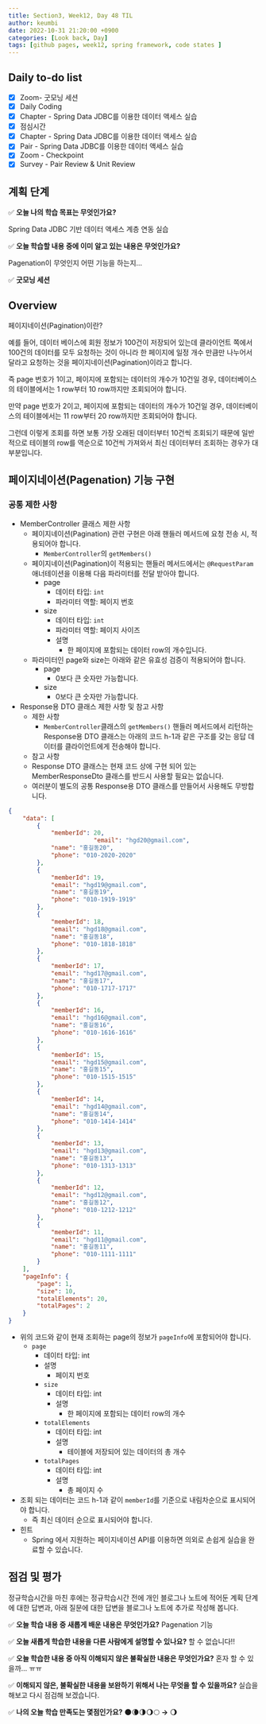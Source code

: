 ```yaml
---
title: Section3, Week12, Day 48 TIL
author: keumbi
date: 2022-10-31 21:20:00 +0900
categories: [Look back, Day]
tags: [github pages, week12, spring framework, code states ]
---
```



## Daily to-do list

- [x]  Zoom- 굿모닝 세션
- [x]  Daily Coding
- [x]  Chapter - Spring Data JDBC를 이용한 데이터 액세스 실습
- [x]  점심시간
- [x]  Chapter - Spring Data JDBC를 이용한 데이터 액세스 실습
- [x]  Pair - Spring Data JDBC를 이용한 데이터 액세스 실습
- [x]  Zoom - Checkpoint
- [x]  Survey - Pair Review & Unit Review

## 계획 단계

  ✅ **오늘 나의 학습 목표는 무엇인가요?**

Spring Data JDBC 기반 데이터 액세스 계층 연동 실습

✅ **오늘 학습할 내용 중에 이미 알고 있는 내용은 무엇인가요?**

Pagenation이 무엇인지 어떤 기능을 하는지...

✅ **굿모닝 세션**


## Overview
페이지네이션(Pagination)이란?

예를 들어, 데이터 베이스에 회원 정보가 100건이 저장되어 있는데 클라이언트 쪽에서 100건의 데이터를 모두 요청하는 것이 아니라 한 페이지에 일정 개수 만큼만 나누어서 달라고 요청하는 것을 페이지네이션(Pagination)이라고 합니다.

즉 page 번호가 1이고, 페이지에 포함되는 데이터의 개수가 10건일 경우,
데이터베이스의 테이블에서는 1 row부터 10 row까지만 조회되어야 합니다.

만약 page 번호가 2이고, 페이지에 포함되는 데이터의 개수가 10건일 경우,
데이터베이스의 테이블에서는 11 row부터 20 row까지만 조회되어야 합니다.

그런데 이렇게 조회를 하면 보통 가장 오래된 데이터부터 10건씩 조회되기 때문에 일반적으로 테이블의 row를 역순으로 10건씩 가져와서 최신 데이터부터 조회하는 경우가 대부분입니다.

## 페이지네이션(Pagenation) 기능 구현
### **공통 제한 사항**

- MemberController 클래스 제한 사항
  - 페이지네이션(Pagination) 관련 구현은 아래 핸들러 메서드에 요청 전송 시, 적용되어야 합니다.
    - `MemberController`의 `getMembers()`
  - 페이지네이션(Pagination)이 적용되는 핸들러 메서드에서는 `@RequestParam` 애너테이션을 이용해 다음 파라미터를 전달 받아야 합니다.
    - page
      - 데이터 타입: `int`
      - 파라미터 역할: 페이지 번호
    - size
      - 데이터 타입: `int`
      - 파라미터 역할: 페이지 사이즈
      - 설명
        - 한 페이지에 포함되는 데이터 row의 개수입니다.
  - 파라미터인 page와 size는 아래와 같은 유효성 검증이 적용되어야 합니다.
    - page
      - 0보다 큰 숫자만 가능합니다.
    - size
      - 0보다 큰 숫자만 가능합니다.
- Response용 DTO 클래스 제한 사항 및 참고 사항
  - 제한 사항
    - `MemberController`클래스의 `getMembers()` 핸들러 메서드에서 리턴하는 Response용 DTO 클래스는 아래의 코드 h-1과 같은 구조를 갖는 응답 데이터를 클라이언트에게 전송해야 합니다.
  - 참고 사항
  - Response DTO 클래스는 현재 코드 상에 구현 되어 있는 MemberResponseDto 클래스를 반드시 사용할 필요는 없습니다.
  - 여러분이 별도의 공통 Response용 DTO 클래스를 만들어서 사용해도 무방합니다.
```json
{
    "data": [
        {
            "memberId": 20,
						"email": "hgd20@gmail.com",
            "name": "홍길동20",
            "phone": "010-2020-2020"
        },
        {
            "memberId": 19,
            "email": "hgd19@gmail.com",
            "name": "홍길동19",
            "phone": "010-1919-1919"
        },
        {
            "memberId": 18,
            "email": "hgd18@gmail.com",
            "name": "홍길동18",
            "phone": "010-1818-1818"
        },
        {
            "memberId": 17,
            "email": "hgd17@gmail.com",
            "name": "홍길동17",
            "phone": "010-1717-1717"
        },
        {
            "memberId": 16,
            "email": "hgd16@gmail.com",
            "name": "홍길동16",
            "phone": "010-1616-1616"
        },
        {
            "memberId": 15,
            "email": "hgd15@gmail.com",
            "name": "홍길동15",
            "phone": "010-1515-1515"
        },
        {
            "memberId": 14,
            "email": "hgd14@gmail.com",
            "name": "홍길동14",
            "phone": "010-1414-1414"
        },
        {
            "memberId": 13,
            "email": "hgd13@gmail.com",
            "name": "홍길동13",
            "phone": "010-1313-1313"
        },
        {
            "memberId": 12,
            "email": "hgd12@gmail.com",
            "name": "홍길동12",
            "phone": "010-1212-1212"
        },
        {
            "memberId": 11,
            "email": "hgd11@gmail.com",
            "name": "홍길동11",
            "phone": "010-1111-1111"
        }
    ],
    "pageInfo": {
        "page": 1,
        "size": 10,
        "totalElements": 20,
        "totalPages": 2
    }
}
```
- 위의 코드와 같이 현재 조회하는 page의 정보가 `pageInfo`에 포함되어야 합니다.
  - `page`
    - 데이터 타입: int
    - 설명
      - 페이지 번호
    - `size`
      - 데이터 타입: int
      - 설명
        - 한 페이지에 포함되는 데이터 row의 개수
    - `totalElements`
      - 데이터 타입: int
      - 설명
        - 테이블에 저장되어 있는 데이터의 총 개수
    - `totalPages`
      - 데이터 타입: int
      - 설명
        - 총 페이지 수
- 조회 되는 데이터는 코드 h-1과 같이 `memberId`를 기준으로 내림차순으로 표시되어야 합니다.
  - 즉 최신 데이터 순으로 표시되어야 합니다.
- 힌트
  - Spring 에서 지원하는 페이지네이션 API를 이용하면 의외로 손쉽게 실습을 완료할 수 있습니다.

## 점검 및 평가

정규학습시간을 마친 후에는 정규학습시간 전에 개인 블로그나 노트에 적어둔 계획 단계에 대한 답변과, 아래 질문에 대한 답변을 블로그나 노트에 추가로 작성해 봅니다.

  ✅ **오늘 학습 내용 중 새롭게 배운 내용은 무엇인가요?** Pagenation 기능

  ✅ **오늘 새롭게 학습한 내용을 다른 사람에게 설명할 수 있나요?** 할 수 없습니다!!

  ✅ **오늘 학습한 내용 중 아직 이해되지 않은 불확실한 내용은 무엇인가요?** 혼자 할 수 있을까... ㅠㅠ

  ✅ **이해되지 않은, 불확실한 내용을 보완하기 위해서 나는 무엇을 할 수 있을까요?** 실습을 해보고 다시 점검해 보겠습니다.

  ✅ **나의 오늘 학습 만족도는 몇점인가요?** 🌑🌘🌗🌖🌕  **→**  🌖

